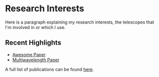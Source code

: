 # Research Interests

Here is a paragraph explaining my research interests, the telescopes that I'm involved in or which I use. 


## Recent Highlights
 - [Awesome Paper](./highlights/awesome_paper/index.md)
 - [Multiwavelength Paper](./highlights/large_mwl_paper/index.md)

A full list of publications can be found [here](./all_publications.md).